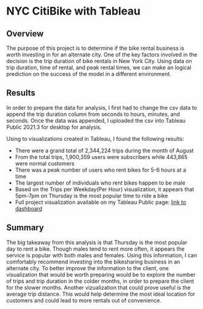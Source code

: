 # NYC CitiBike with Tableau

## Overview
The purpose of this project is to determine if the bike rental business is worth investing in for an alternate city.  One of the key factors involved in the decision is the trip duration of bike rentals in New York City.  Using data on trip duration, time of rental, and peak rental times, we can make an logical prediction on the success of the model in a different environment.

## Results
In order to prepare the data for analysis, I first had to change the csv data to append the trip duration column from seconds to hours, minutes, and seconds.  Once the data was appended, I uploaded the csv into Tableau Public 2021.3 for desktop for analysis.

Using to visualizations created in Tableau, I found the following results:
* There were a grand total of 2,344,224 trips during the month of August
* From the total trips, 1,900,359 users were subscribers while 443,865 were normal customers
* There was a peak number of users who rent bikes for 5-6 hours at a time
* The largest number of individuals who rent bikes happen to be male
* Based on the Trips per Weekday(Per Hour) visualization, it appears that 5pm-7pm on Thursday is the most popular time to ride a bike
* Full project visualization available on my Tableau Public page:
[link to dashboard](https://public.tableau.com/app/profile/john.setzer/viz/NYC-Bikesharing-Visualization/NYCBikesharingViz "link to dashboard")

## Summary
The big takeaway from this analysis is that Thursday is the most popular day to rent a bike.  Though males tend to rent more often, it appears the service is popular with both males and females.  Using this information, I can comfortably recommend investing into the bikesharing business in an alternate city.  To better improve the information to the client, one visualization that would be worth preparing would be to explore the number of trips and trip duration in the colder months, in order to prepare the client for the slower months.  Another vizualization that could prove useful is the average trip distance.  This would help determine the most ideal location for customers and could lead to more rentals out of convenience.